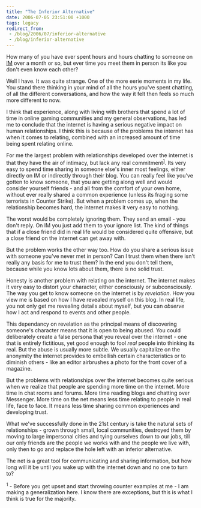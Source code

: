 ```yaml
---
title: "The Inferior Alternative"
date: 2006-07-05 23:51:00 +1000
tags: legacy
redirect_from:
 - /blog/2006/07/inferior-alternative
 - /blog/inferior-alternative
---
```


How many of you have ever spent hours and hours chatting to someone on <a href="http://en.wikipedia.org/wiki/Instant_messaging" title="Instant Messaging">IM</a> over a month or so, but ever time you meet them in person its like you don't even know each other?

Well I have. It was quite strange. One of the more eerie moments in my life. You stand there thinking in your mind of all the hours you've spent chatting, of all the different conversations, and how the way it felt then feels so much more different to now.

I think that experience, along with living with brothers that spend a lot of time in online gaming communities and my general observations, has led me to conclude that the internet is having a serious negative impact on human relationships. I think this is because of the problems the internet has when it comes to relating, combined with an increased amount of time being spent relating online.

For me the largest problem with relationships developed over the internet is that they have the air of intimacy, but lack any real commitment<sup><a href="#netrel1">1</a></sup>. Its very easy to spend time sharing in someone else's inner most feelings, either directly on IM or indirectly through their blog. You can really feel like you've gotten to know someone, that you are getting along well and would consider yourself friends - and all from the comfort of your own home, without ever really shared a common experience (unless its fraging some terrorists in Counter Strike). But when a problem comes up, when the relationship becomes hard, the internet makes it very easy to nothing.

The worst would be completely ignoring them. They send an email - you don't reply. On IM you just add them to your ignore list. The kind of things that if a close friend did in real life would be considered quite offensive, but a close friend on the internet can get away with.

But the problem works the other way too. How do you share a serious issue with someone you've never met in person? Can I trust them when there isn't really any basis for me to trust them? In the end you don't tell them, because while you know lots about them, there is no solid trust.

Honesty is another problem with relating on the internet. The internet makes it very easy to distort your character, either consciously  or subconsciously. The way you get to know someone on the internet is by <i>revelation</i>. How you view me is based on how I have revealed myself on this blog. In real life, you not only get me revealing details about myself, but you can <i>observe</i> how I act and respond to events and other people.

This dependancy on revelation as the principal means of discovering someone's character means that it is open to being abused. You could deliberately create a false persona that you reveal over the internet - one that is entirely fictitious, yet good enough to fool <i>real</i> people into thinking its real. But the abuse is usually more subtle. We usually capitalize on the anonymity the internet provides to embellish certain characteristics or to diminish others - like an editor airbrushes a photo for the front cover of a magazine.

But the problems with relationships over the internet becomes quite serious when we realize that people are spending more time on the internet. More time in chat rooms and forums. More time reading blogs and chatting over Messenger. More time on the net means less time relating to people in real life, face to face. It means less time sharing common experiences and developing trust.

What we've successfully done in the 21st century is take the natural sets of relationships - grown through small, local communities, destroyed them by moving to large impersonal cities and tying ourselves down to our jobs, till our only friends are the people we works with and the people we live with, only then to go and replace the hole left with an inferior alternative.

The net is a great tool for communicating and sharing information, but how long will it be until you wake up with the internet down and no one to turn to?

<sup><a name="netrel1">1</a></sup> - Before you get upset and start throwing counter examples at me - I am making a generalization here. I know there are exceptions, but this is what I think is true for the majority.

